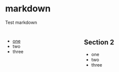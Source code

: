 # markdown
Test markdown

<div style="width:50%;float:left;">
 
## 
* [one](http://www.baidu.com)
* two
* three

</div>
 
<div style="width:50%;float:left;">

## Section 2
* one
* two
* three

</div>
